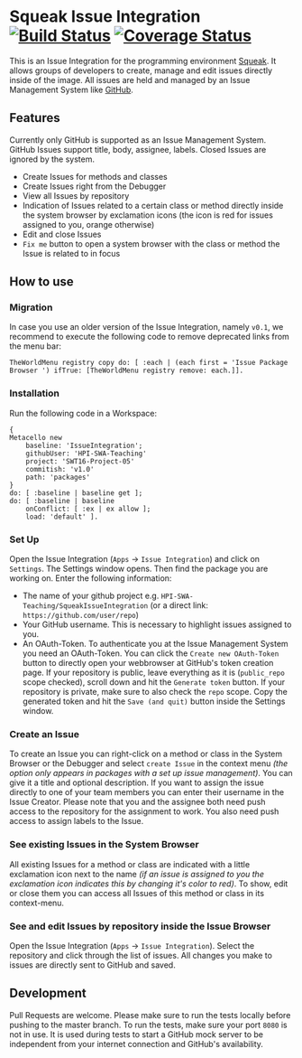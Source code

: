 # Squeak Issue Integration [![Build Status](https://travis-ci.org/HPI-SWA-Teaching/SWT16-Project-05.svg?branch=master)](https://travis-ci.org/HPI-SWA-Teaching/SWT16-Project-05) [![Coverage Status](https://coveralls.io/repos/github/HPI-SWA-Teaching/SWT16-Project-05/badge.svg?branch=master)](https://coveralls.io/github/HPI-SWA-Teaching/SWT16-Project-05?branch=master)

This is an Issue Integration for the programming environment
[Squeak](http://squeak.org/). It allows groups of developers to create, manage
and edit issues directly inside of the image. All issues are held and managed
by an Issue Management System like [GitHub](https://github.com).

## Features

Currently only GitHub is supported as an Issue Management System. 
GitHub Issues support title, body, assignee, labels. Closed Issues
are ignored by the system.

- Create Issues for methods and classes
- Create Issues right from the Debugger
- View all Issues by repository
- Indication of Issues related to a certain class or method directly inside the 
  system browser by exclamation icons (the icon is red for issues assigned to 
  you, orange otherwise)
- Edit and close Issues
- `Fix me` button to open a system browser with the class or method 
  the Issue is related to in focus  

## How to use

### Migration
In case you use an older version of the Issue Integration, namely `v0.1`, we 
recommend to execute the following code to remove deprecated links from the
menu bar:
```smalltalk
TheWorldMenu registry copy do: [ :each | (each first = 'Issue Package Browser ') ifTrue: [TheWorldMenu registry remove: each.]].
```

### Installation
Run the following code in a Workspace:
```smalltalk
{
Metacello new
    baseline: 'IssueIntegration';
    githubUser: 'HPI-SWA-Teaching'
    project: 'SWT16-Project-05'
    commitish: 'v1.0'
    path: 'packages'
}
do: [ :baseline | baseline get ];
do: [ :baseline | baseline
    onConflict: [ :ex | ex allow ];
    load: 'default' ].
```
### Set Up
Open the Issue Integration (`Apps` -> `Issue Integration`) and click on `Settings`.
The Settings window opens.
Then find the package you are working on. Enter the following information:
- The name of your github project e.g. `HPI-SWA-Teaching/SqueakIssueIntegration` 
  (or a direct link: `https://github.com/user/repo`)
- Your GitHub username. This is necessary to highlight issues assigned to you.
- An OAuth-Token. To authenticate you at the Issue Management System you need an
OAuth-Token. You can click the `Create new OAuth-Token` button to directly open
your webbrowser at GitHub's token creation page. If your repository is public,
leave everything as it is (`public_repo` scope checked), scroll down and hit 
the `Generate token` button. If your repository is private, make sure to also
check the `repo` scope. Copy the generated token and hit the `Save (and quit)`
button inside the Settings window.

### Create an Issue
To create an Issue you can right-click on a method or class in the System Browser or the
Debugger and select `create Issue` in the context menu *(the option only
appears in packages with a set up issue management)*. You can give it a 
title and optional description. If you want to assign the issue
directly to one of your team members you can enter their username in the
Issue Creator. Please note that you and the assignee both need push access 
to the repository for the assignment to work. You also need push access
to assign labels to the Issue.

### See existing Issues in the System Browser
All existing Issues for a method or class are indicated with a little 
exclamation icon next to the name *(if an issue is assigned to you the 
exclamation  icon indicates this by changing it's color to red)*. 
To show, edit or close them you can access all Issues of this method 
or class in its context-menu.

### See and edit Issues by repository inside the Issue Browser
Open the Issue Integration (`Apps` -> `Issue Integration`). Select the
repository and click through the list of issues. All changes you make to
issues are directly sent to GitHub and saved.


## Development
Pull Requests are welcome. Please make sure to run the tests locally before
pushing to the master branch. To run the tests, make sure your port `8080`
is not in use. It is used during tests to start a GitHub mock server to be
independent from your internet connection and GitHub's availability.
